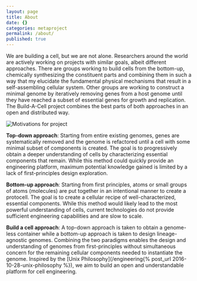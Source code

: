 ```yaml
---
layout: page
title: About
date: {}
categories: metaproject
permalink: /about/
published: true
---
```



We are building a cell, but we are not alone. Researchers around the world are actively working on projects with similar goals, albeit different approaches. There are groups working to build cells from the bottom-up, chemically synthesizing the constituent parts and combining them in such a way that my elucidate the fundamental physical mechanisms that result in a self-assembling cellular system. Other groups are working to construct a minimal genome by iteratively removing genes from a host genome until they have reached a subset of essential genes for growth and replication. The Build-A-Cell project combines the best parts of both approaches in an open and distributed way.  
 
![Motivations for project](/engineering/images/Figure1-Approaches.png)

**Top-down approach**: Starting from entire existing genomes, genes are systematically removed and the genome is refactored until a cell with 
some minimal subset of components is created. The goal is to progressively obtain a deeper understanding of cells by characterizing essential 
components that remain. While this method could quickly provide an engineering platform, maximum potential knowledge gained is limited by a 
lack of first-principles design exploration.

**Bottom-up approach**: Starting from first principles, atoms or small groups of atoms (molecules) are put together in an intentional manner 
to create a protocell. The goal is to create a cellular recipe of well-characterized, essential components. While this method would likely 
lead to the most powerful understanding of cells, current technologies do not provide sufficient engineering capabilities and are slow to 
scale.

**Build a cell approach**: A top-down approach is taken to obtain a genome-less container while a bottom-up approach is taken to design 
lineage-agnostic genomes. Combining the two paradigms enables the design and understanding of genomes from first-principles without 
simultaneous concern for the remaining cellular components needed to instantiate the genome. Inspired by the [Unix Philosophy](/engineering{% post_url 2016-10-28-unix-philosophy %}), we aim to build an open and understandable platform for cell engineering.
